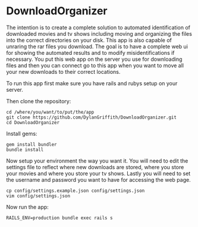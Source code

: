 DownloadOrganizer
=================

The intention is to create a complete solution to automated identification of downloaded movies and tv shows including moving and organizing the files into the correct directories on your disk. This app is also capable of unraring the rar files you download. The goal is to have a complete web ui for showing the automated results and to modify misidentifications if necessary. You put this web app on the server you use for downloading files and then you can connect go to this app when you want to move all your new downloads to their correct locations.

To run this app first make sure you have rails and rubys setup on your server.

Then clone the repository:
    
    cd /where/you/want/to/put/the/app
    git clone https://github.com/DylanGriffith/DownloadOrganizer.git
    cd DownloadOrganizer
    
Install gems:

    gem install bundler
    bundle install
    
Now setup your environment the way you want it. You will need to edit the settings file to reflect where new downloads are stored, where you store your movies and where you store your tv shows. Lastly you will need to set the username and password you want to have for accessing the web page.

    cp config/settings.example.json config/settings.json
    vim config/settings.json
   
Now run the app:

    RAILS_ENV=production bundle exec rails s
